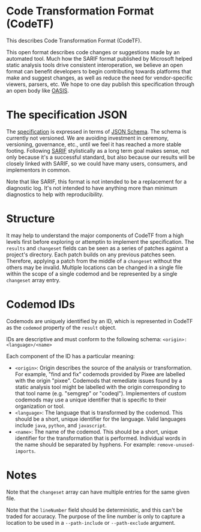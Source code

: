 # Code Transformation Format (CodeTF)

This describes Code Transformation Format (CodeTF).

This open format describes code changes or suggestions made by an automated tool. Much how the SARIF format published by Microsoft helped static analysis tools drive consistent interoperation, we believe an open format can benefit developers to begin contributing towards platforms that make and suggest changes, as well as reduce the need for vendor-specific viewers, parsers, etc. We hope to one day publish this specification through an open body like [OASIS](https://www.oasis-open.org/).

# The specification JSON

The [specification](codetf.schema.json) is expressed in terms of [JSON Schema](https://json-schema.org/). The schema is currently not versioned. We are avoiding investment in ceremony, versioning, governance, etc., until we feel it has reached a more stable footing. Following [SARIF](https://docs.oasis-open.org/sarif/sarif/v2.1.0/csprd01/sarif-v2.1.0-csprd01.html) stylistically as a long term goal makes sense, not only because it's a successful standard, but also because our results will be closely linked with SARIF, so we could have many users, consumers, and implementors in common.

Note that like SARIF, this format is not intended to be a replacement for a diagnostic log. It's not intended to have anything more than minimum diagnostics to help with reproducibility.

# Structure

It may help to understand the major components of CodeTF from a high levels first before exploring or attemptin to implement the specification. The `results` and `changeset` fields can be seen as a series of patches against a project's directory. Each patch builds on any previous patches seen. Therefore, applying a patch from the middle of a `changeset` without the others may be invalid. Multiple locations can be changed in a single file within the scope of a single codemod and be represented by a single `changeset` array entry.

# Codemod IDs

Codemods are uniquely identified by an ID, which is represented in CodeTF as the `codemod` property of the `result` object.

IDs are descriptive and must conform to the following schema: `<origin>:<language>/<name>`

Each component of the ID has a particular meaning:

* `<origin>`: Origin describes the source of the analysis or transformation. For example, "find and fix" codemods provided by Pixee are labelled with the origin "pixee". Codemods that remediate issues found by a static analysis tool might be labelled with the origin corresponding to that tool name (e.g. "semgrep" or "codeql"). Implementers of custom codemods may use a unique identifier that is specific to their organization or tool.
* `<language>`: The language that is transformed by the codemod. This should be a short, unique identifier for the language. Valid languages include `java`, `python`, and `javascript`.
* `<name>`: The name of the codemod. This should be a short, unique identifier for the transformation that is performed. Individual words in the name should be separated by hyphens. For example: `remove-unused-imports`.

# Notes
Note that the `changeset` array can have multiple entries for the same given file.

Note that the `lineNumber` field should be deterministic, and this can't be traded for accuracy. The purpose of the line number is only to capture a location to be used in a `--path-include` or `--path-exclude` argument.
